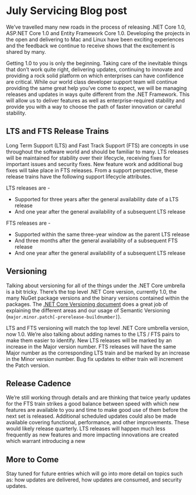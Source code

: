 # July Servicing Blog post

We’ve travelled many new roads in the process of releasing .NET Core 1.0, ASP.NET Core 1.0 and Entity Framework Core 1.0. Developing the projects in the open and delivering to Mac and Linux have been exciting experiences and the feedback we continue to receive shows that the excitement is shared by many.

Getting 1.0 to you is only the beginning. Taking care of the inevitable things that don’t work quite right, delivering updates, continuing to innovate and providing a rock solid platform on which enterprises can have confidence are critical. While our world class developer support team will continue providing the same great help you’ve come to expect, we will be managing releases and updates in ways quite different from the .NET Framework. This will allow us to deliver features as well as enterprise-required stability and provide you with a way to choose the path of faster innovation or careful stability.

## LTS and FTS Release Trains

Long Term Support (LTS) and Fast Track Support (FTS) are concepts in use throughout the software world and should be familiar to many. LTS releases will be maintained for stability over their lifecycle, receiving fixes for important issues and security fixes. New feature work and additional bug fixes will take place in FTS releases. From a support perspective, these release trains have the following support lifecycle attributes.

LTS releases are -

- Supported for three years after the general availability date of a LTS release
- And one year after the general availability of a subsequent LTS release

FTS releases are -

- Supported within the same three-year window as the parent LTS release
- And three months after the general availability of a subsequent FTS release
- And one year after the general availability of a subsequent LTS release

## Versioning

Talking about versioning for all of the things under the .NET Core umbrella is a bit tricky. There’s the top level .NET Core version, currently 1.0, the many NuGet package versions and the binary versions contained within the packages. The [.NET Core Versioning document](https://docs.microsoft.com/en-us/dotnet/articles/core/versions/index) does a great job of explaining the different areas and our usage of Semantic Versioning (```major.minor.patch[-prerelease-buildnumber]```).

LTS and FTS versioning will match the top level .NET Core umbrella version, now 1.0. We’re also talking about adding names to the LTS / FTS pairs to make them easier to identify. New LTS releases will be marked by an increase in the Major version number. FTS releases will have the same Major number as the corresponding LTS train and be marked by an increase in the Minor version number. Bug fix updates to either train will increment the Patch version.

## Release Cadence

We’re still working through details and are thinking that twice yearly updates for the FTS train strikes a good balance between speed with which new features are available to you and time to make good use of them before the next set is released. Additional scheduled updates could also be made available covering functional, performance, and other improvements. These would likely release quarterly. 
LTS releases will happen much less frequently as new features and more impacting innovations are created which warrant introducing a new 

## More to Come

Stay tuned for future entries which will go into more detail on topics such as: how updates are delivered, how updates are consumed, and security updates.
